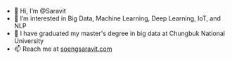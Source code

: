 - 👋 Hi, I’m @Saravit
- 👀 I’m interested in Big Data, Machine Learning, Deep Learning, IoT, and NLP
- 🌱 I have graduated my master's degree in big data at Chungbuk National University
- 📫 Reach me at [soengsaravit.com](https://www.soengsaravit.com)

<!---
SoengSaravit/SoengSaravit is a ✨ special ✨ repository because its `README.md` (this file) appears on your GitHub profile.
You can click the Preview link to take a look at your changes.
--->
